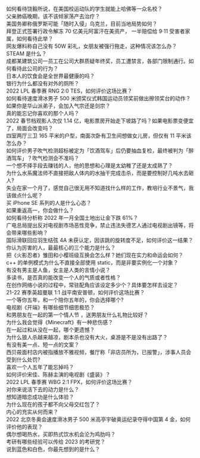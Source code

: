 如何看待饶毅所说，在美国校运动队的学生就能上哈佛等一众名校？  
父亲肺癌晚期，该不该倾家荡产去治疗？  
美国务卿称俄罗斯可能「随时入侵」乌克兰，目前当地局势如何？  
拜登正式签署行政令解冻 70 亿美元阿富汗在美资产， 一半赔偿给 9·11 受害者家属，如何看待此举？  
网友爆料称自己没有 50W 彩礼，女朋友被强行拖走，这种情况该怎么办？  
STEAM 是什么？  
成都某建筑公司一员工在公司大群质疑年终奖，员工遭禁言，各部门限制通行。如何看待此公司的行为？  
日本人的饮食会是全世界最健康的吗？  
银行为什么都没有对外的厕所？  
2022 LPL 春季赛 RNG 2:0 TES，如何评价这场比赛？  
如何看待速度滑冰男子 500 米颁奖仪式韩国运动员领奖前做出擦领奖台的动作？  
如果你是华山派弟子，会加入气宗还是剑宗？  
真的能忘记你喜欢的那个人吗？  
2022 春节档观影人次仅 1.14 亿，电影票房开始走下坡路了吗？如果电影票变便宜了，局面会改变吗？  
四室两厅三卫 165 平米的户型，南面次卧有卫生间想做女儿房，但仅有 11 平米该怎么办？  
如何评价男子吹气检测超标被定为「饮酒驾车」后仍要抽血复检，最终被判为「醉酒驾车」？吹气检测会不准吗？  
一个想不择手段去赚钱的人，他的思想和心理是太幼稚了还是太成熟了？  
为什么水系魔法师不直接把敌人体内的水抽干完成击杀，而是要控制好几吨水去砸人?  
失业在家一个月了，感觉自己很无用不知道找什么样的工作，教培行业不景气，我该做点什么呢？  
买 iPhone SE 系列的人是什么心态？  
如果重返高一，你会做什么？  
如何看待分析称 2022 年一月全国土地出让金下跌 61%？  
广电总局提出反对电视剧市场恶性竞争，禁止违法失德艺人通过电视剧出镜等，将会带来哪些影响？  
国际滑联回应羽生结弦 4A 未获认定，因该跳的旋转度不足，如何评价这一结果？  
你认为厉害的人，最最核心的三个能力是什么？  
把《火影忍者》雏田和小樱班级互换会怎么样？她们现在实力和命运会如何？  
c++ 的单例模式为什么不直接全部使用 static，而是非要实例化一个对象？  
有没有男主是人鱼，女主是人类的言情小说？  
多读书，是否真的能改变一个人的气质或者性格？  
在创作网络小说的过程中，常驻配角应该设定多少个？具体要怎样去设定？  
21-22 赛季英超曼联 1:1 战平南安普顿，如何评价这场比赛？  
一个等你五年，和一个陪你五年的，你会选择哪个?  
电视剧《开端》有哪些细节细思极恐？  
和男朋友在一起的第一个情人节 ，送男朋友什么礼物比较好？  
为什么我会觉得《Minecraft》有一种悲伤感？  
在一起过和从没在一起，哪个更遗憾？  
为什么狼人杀越来越凉，剧本杀也没有大火，桌游是不是没有出路了？  
有没有美一点、短一点的文案？  
西贝莜面村店内被指播放不雅视频，餐厅称「非店员所为，已报警」，涉事人员会受到什么处罚?  
喜欢一个人五年了能忘掉吗？  
如何评价宋佳、陈赫主演的电视剧《盛装》？  
2022 LPL 春季赛 WBG 2:1 FPX，如何评价这场比赛？  
对你来说活下去的动力是什么？  
想知道暗恋成功是什么体验？  
为什么现在的孩子都不向父母交红包了？  
内心的充实从何而来？  
2022 北京冬奥会速度滑冰男子 500 米高亭宇破奥运纪录夺得中国第 4 金，如何评价他的表现？  
偶尔想喝热水，买即热式饮水机会沦为鸡肋吗？  
考研有哪些经验可以传给 2023 的考研党？  
说到蓝色和白色，你最先想到的是什么？  
